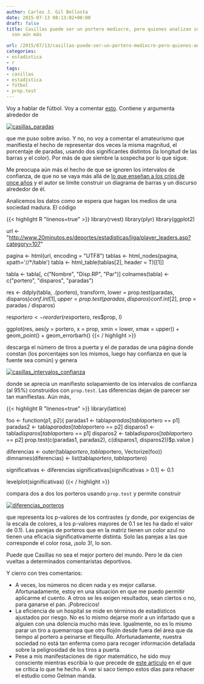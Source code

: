 ```yaml
---
author: Carlos J. Gil Bellosta
date: 2015-07-13 08:13:02+00:00
draft: false
title: Casillas puede ser un portero mediocre, pero quienes analizan sus números lo
  son aún más

url: /2015/07/13/casillas-puede-ser-un-portero-mediocre-pero-quienes-analizan-sus-numeros-lo-son-aun-mas/
categories:
- estadística
- r
tags:
- casillas
- estadística
- fútbol
- prop.test
---
```


Voy a hablar de fútbol. Voy a comentar [esto](http://www.elespanol.com/actualidad/el-declive-de-iker-casillas-en-datos/). Contiene y argumenta alrededor de

[![casillas_paradas](/wp-uploads/2015/07/casillas_paradas.png#center)
](/wp-uploads/2015/07/casillas_paradas.png#center)

que me puso sobre aviso. Y no, no voy a comentar el amateurismo que manifiesta el hecho de representar dos veces la misma magnitud, el porcentaje de paradas, usando dos significantes distintos (la longitud de las barras y el color). Por más de que siembre la sospecha por lo que sigue.

Me preocupa aún más el hecho de que se ignoren los intervalos de confianza, de que no se vaya más allá de [lo que enseñan a los críos de once años](http://www.datanalytics.com/2015/06/26/extraido-de-un-libro-de-educacion-primaria/) y el autor se limite construir un diagrama de barras y un discurso alrededor de él.

Analicemos los datos como se espera que hagan los medios de una sociedad madura. El código


{{< highlight R "linenos=true" >}}
library(rvest)
library(plyr)
library(ggplot2)

url <- "http://www.20minutos.es/deportes/estadisticas/liga/player_leaders.asp?category=107"

pagina <- html(url, encoding = "UTF8")
tablas <- html_nodes(pagina, xpath='//*/table')
tabla <- html_table(tablas[2], header = T)[[1]]

tabla <- tabla[, c("Nombre", "Disp.RP", "Par")]
colnames(tabla) <- c("portero", "disparos", "paradas")

res <- ddply(tabla, .(portero), transform,
      lower = prop.test(paradas, disparos)$conf.int[1],
      upper = prop.test(paradas, disparos)$conf.int[2],
      prop  = paradas / disparos)

res$portero <- reorder(res$portero, res$prop, I)

ggplot(res, aes(y = portero, x = prop,
  xmin = lower, xmax = upper)) +
  geom_point() + geom_errorbarh()
{{< / highlight >}}

descarga el número de tiros a puerta y el de paradas de una página donde constan (los porcentajes son los mismos, luego hay confianza en que la fuente sea común) y genera

[![casillas_intervalos_confianza](/wp-uploads/2015/07/casillas_intervalos_confianza.png#center)
](/wp-uploads/2015/07/casillas_intervalos_confianza.png#center)

donde se aprecia un manifiesto solapamiento de los intervalos de confianza (al 95%) construidos con `prop.test`. Las diferencias dejan de parecer ser tan manifiestas. Aún más,


{{< highlight R "linenos=true" >}}
library(lattice)

foo <- function(p1, p2){
  paradas1  <- tabla$paradas[tabla$portero == p1]
  paradas2  <- tabla$paradas[tabla$portero == p2]
  disparos1 <- tabla$disparos[tabla$portero == p1]
  disparos2 <- tabla$disparos[tabla$portero == p2]
  prop.test(c(paradas1, paradas2), c(disparos1, disparos2))$p.value
}

diferencias <- outer(tabla$portero, tabla$portero, Vectorize(foo))
dimnames(diferencias) <- list(tabla$portero, tabla$portero)

significativas <- diferencias
significativas[significativas > 0.1] <- 0.1

levelplot(significativas)
{{< / highlight >}}


compara dos a dos los porteros usando `prop.test` y permite construir

[![diferencias_porteros](/wp-uploads/2015/07/diferencias_porteros.png#center)
](/wp-uploads/2015/07/diferencias_porteros.png#center)

que representa los p-valores de los contrastes (y donde, por exigencias de la escala de colores, a los p-valores mayores de 0.1 se les ha dado el valor de 0.1). Las parejas de porteros que en la matriz tienen un color azul no tienen una eficacia significativamente distinta. Solo las parejas a las que corresponde el color rosa, ¡solo 3!, lo son.

Puede que Casillas no sea el mejor portero del mundo. Pero le da cien vueltas a determinados comentaristas deportivos.

Y cierro con tres comentarios:

* A veces, los números no dicen nada y es mejor callarse. Afortunadamente, estoy en una situación en que me puedo permitir aplicarme el cuento. A otros se les exigen resultados, sean ciertos o no, para ganarse el pan. ¡Pobrecicos!
* La eficiencia de un hospital se mide en términos de estadísticos ajustados por riesgo. No es lo mismo dejarse morir a un infartado que a alguien con una dolencia mucho más leve. Igualmente, no es lo mismo parar un tiro a quemarropa que otro flojón desde fuera del área que da tiempo al portero a peinarse el flequillo. Afortunadamente, nuestra sociedad no está tan enferma como para recoger información detallada sobre la peligrosidad de los tiros a puerta.
* Pese a mis manifestaciones de rigor matemático, he sido muy consciente mientras escribía lo que precede de [este artículo](http://www.stat.columbia.edu/~gelman/research/published/multiple2f.pdf) en el que se critica lo que he hecho. A ver si saco tiempo estos días para rehacer el estudio como Gelman manda.

